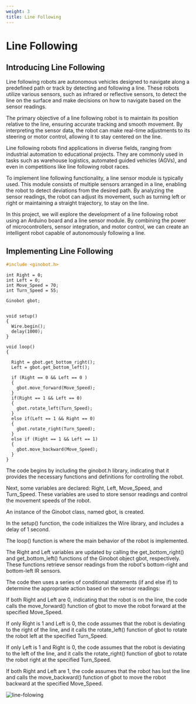 ```yaml
---
weight: 3
title: Line Following
---
```


# Line Following

## Introducing Line Following

Line following robots are autonomous vehicles designed to navigate along a predefined path or track by detecting and following a line. These robots utilize various sensors, such as infrared or reflective sensors, to detect the line on the surface and make decisions on how to navigate based on the sensor readings.

The primary objective of a line following robot is to maintain its position relative to the line, ensuring accurate tracking and smooth movement. By interpreting the sensor data, the robot can make real-time adjustments to its steering or motor control, allowing it to stay centered on the line.

Line following robots find applications in diverse fields, ranging from industrial automation to educational projects. They are commonly used in tasks such as warehouse logistics, automated guided vehicles (AGVs), and even in competitions like line following robot races.

To implement line following functionality, a line sensor module is typically used. This module consists of multiple sensors arranged in a line, enabling the robot to detect deviations from the desired path. By analyzing the sensor readings, the robot can adjust its movement, such as turning left or right or maintaining a straight trajectory, to stay on the line.

In this project, we will explore the development of a line following robot using an Arduino board and a line sensor module. By combining the power of microcontrollers, sensor integration, and motor control, we can create an intelligent robot capable of autonomously following a line.



## Implementing Line Following

```haskell
#include <ginobot.h>
```
```arduino
int Right = 0;
int Left = 0;
int Move_Speed = 70;
int Turn_Speed = 55;

Ginobot gbot;


void setup()
{
  Wire.begin();
  delay(1000); 
}

void loop()
{

  Right = gbot.get_bottom_right();
  Left = gbot.get_bottom_left();

  if (Right == 0 && Left == 0 )
  {
    gbot.move_forward(Move_Speed);
  }
  if(Right == 1 && Left == 0)
  {
    gbot.rotate_left(Turn_Speed);
  }
  else if(Left == 1 && Right == 0)
  {
    gbot.rotate_right(Turn_Speed);
  }
  else if (Right == 1 && Left == 1)
  {
    gbot.move_backward(Move_Speed);
  }
}

```

The code begins by including the ginobot.h library, indicating that it provides the necessary functions and definitions for controlling the robot.

Next, some variables are declared: Right, Left, Move_Speed, and Turn_Speed. These variables are used to store sensor readings and control the movement speeds of the robot.

An instance of the Ginobot class, named gbot, is created.

In the setup() function, the code initializes the Wire library, and includes a delay of 1 second.

The loop() function is where the main behavior of the robot is implemented.

The Right and Left variables are updated by calling the get_bottom_right() and get_bottom_left() functions of the Ginobot object gbot, respectively. These functions retrieve sensor readings from the robot's bottom-right and bottom-left IR sensors.

The code then uses a series of conditional statements (if and else if) to determine the appropriate action based on the sensor readings:

If both Right and Left are 0, indicating that the robot is on the line, the code calls the move_forward() function of gbot to move the robot forward at the specified Move_Speed.

If only Right is 1 and Left is 0, the code assumes that the robot is deviating to the right of the line, and it calls the rotate_left() function of gbot to rotate the robot left at the specified Turn_Speed.

If only Left is 1 and Right is 0, the code assumes that the robot is deviating to the left of the line, and it calls the rotate_right() function of gbot to rotate the robot right at the specified Turn_Speed.

If both Right and Left are 1, the code assumes that the robot has lost the line and calls the move_backward() function of gbot to move the robot backward at the specified Move_Speed.

![line-folowing](/line.gif)

